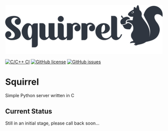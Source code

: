 ![Squirrel](assets/logo.png?raw=true "squirrel")

[![C/C++ CI](https://github.com/joegasewicz/squirrel/actions/workflows/c-cpp.yml/badge.svg)](https://github.com/joegasewicz/squirrel/actions/workflows/c-cpp.yml)
[![GitHub license](https://img.shields.io/github/license/joegasewicz/squirrel)](https://github.com/joegasewicz/squirrel/blob/master/LICENSE)
[![GitHub issues](https://img.shields.io/github/issues/joegasewicz/squirrel)](https://github.com/joegasewicz/squirrel/issues)

# Squirrel
Simple Python server written in C

## Current Status
Still in an initial stage, please call back soon...

